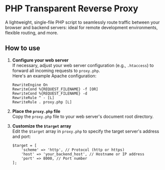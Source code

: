 # PHP Transparent Reverse Proxy
A lightweight, single-file PHP script to seamlessly route traffic between your browser and backend servers: ideal for remote development environments, flexible routing, and more.

## How to use
1. **Configure your web server**  
   If necessary, adjust your web server configuration (e.g., `.htaccess`) to forward all incoming requests to `proxy.php`.  
   Here's an example Apache configuration:
   
   ```
   RewriteEngine On
   RewriteCond %{REQUEST_FILENAME} -f [OR]
   RewriteCond %{REQUEST_FILENAME} -d
   RewriteRule ^ - [L]
   RewriteRule . proxy.php [L]
   ```
1. **Place the `proxy.php` file**  
   Copy the `proxy.php` file to your web server's document root directory.
1. **Customize the `$target` array**  
   Edit the `$target` array in `proxy.php` to specify the target server's address and port:
   
   ```
   $target = [
       'scheme' => 'http', // Protocol (http or https)
       'host' => 'your_backend_host', // Hostname or IP address
       'port' => 8000, // Port number
   ];
   ```
